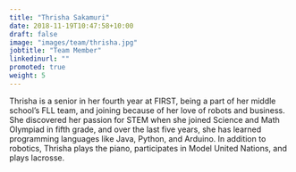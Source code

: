 ```yaml
---
title: "Thrisha Sakamuri"
date: 2018-11-19T10:47:58+10:00
draft: false
image: "images/team/thrisha.jpg"
jobtitle: "Team Member"
linkedinurl: ""
promoted: true
weight: 5
---
```


Thrisha is a senior in her fourth year at FIRST, being a part of her middle school’s FLL team, and joining because of her love of robots and business. She discovered her passion for STEM when she joined Science and Math Olympiad in fifth grade, and over the last five years, she has learned programming languages like Java, Python, and Arduino. In addition to robotics, Thrisha plays the piano, participates in Model United Nations, and plays lacrosse.



